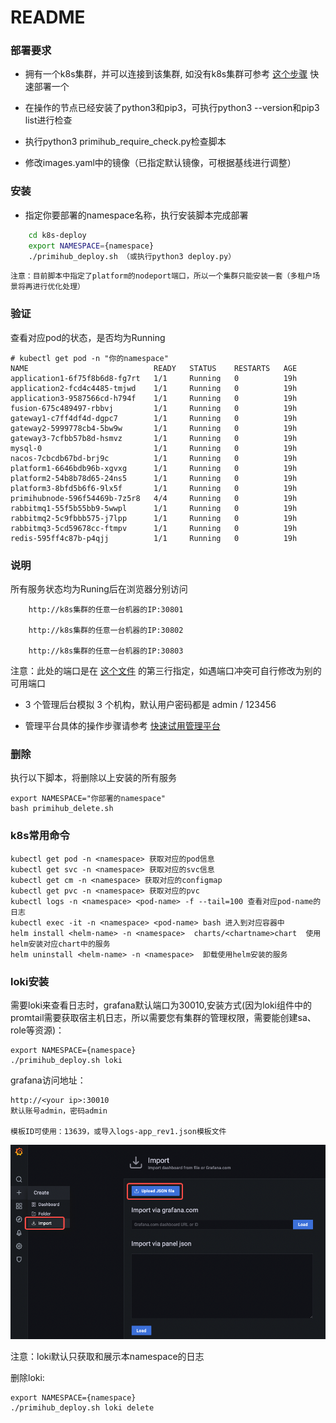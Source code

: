 # README


### 部署要求

   * 拥有一个k8s集群，并可以连接到该集群, 如没有k8s集群可参考 [这个步骤](https://kuboard-spray.cn/guide/install-k8s.html#%E5%AE%89%E8%A3%85-kuboard-spray) 快速部署一个

   * 在操作的节点已经安装了python3和pip3，可执行python3 --version和pip3 list进行检查

   * 执行python3 primihub_require_check.py检查脚本

   * 修改images.yaml中的镜像（已指定默认镜像，可根据基线进行调整）


### 安装

* 指定你要部署的namespace名称，执行安装脚本完成部署
```bash
    cd k8s-deploy
    export NAMESPACE={namespace}
    ./primihub_deploy.sh （或执行python3 deploy.py）
```
    注意：目前脚本中指定了platform的nodeport端口，所以一个集群只能安装一套（多租户场景将再进行优化处理）
    


### 验证

查看对应pod的状态，是否均为Running
```
# kubectl get pod -n "你的namespace"
NAME                            READY   STATUS    RESTARTS   AGE
application1-6f75f8b6d8-fg7rt   1/1     Running   0          19h
application2-fcd4c4485-tmjwd    1/1     Running   0          19h
application3-9587566cd-h794f    1/1     Running   0          19h
fusion-675c489497-rbbvj         1/1     Running   0          19h
gateway1-c7ff4df4d-dgpc7        1/1     Running   0          19h
gateway2-5999778cb4-5bw9w       1/1     Running   0          19h
gateway3-7cfbb57b8d-hsmvz       1/1     Running   0          19h
mysql-0                         1/1     Running   0          19h
nacos-7cbcdb67bd-brj9c          1/1     Running   0          19h
platform1-6646bdb96b-xgvxg      1/1     Running   0          19h
platform2-54b8b78d65-24ns5      1/1     Running   0          19h
platform3-8bfd5b6f6-9lx5f       1/1     Running   0          19h
primihubnode-596f54469b-7z5r8   4/4     Running   0          19h
rabbitmq1-55f5b55bb9-5wwpl      1/1     Running   0          19h
rabbitmq2-5c9fbbb575-j7lpp      1/1     Running   0          19h
rabbitmq3-5cd59678cc-ftmpv      1/1     Running   0          19h
redis-595ff4c87b-p4qjj          1/1     Running   0          19h
```

### 说明
所有服务状态均为Runing后在浏览器分别访问

```
    http://k8s集群的任意一台机器的IP:30801

    http://k8s集群的任意一台机器的IP:30802

    http://k8s集群的任意一台机器的IP:30803
```
注意：此处的端口是在 [这个文件](./charts/platformchart/templates/platform-svc.yaml) 的第三行指定，如遇端口冲突可自行修改为别的可用端口

* 3 个管理后台模拟 3 个机构，默认用户密码都是 admin / 123456

* 管理平台具体的操作步骤请参考 [快速试用管理平台](https://docs.primihub.com/docs/quick-start-platform)


### 删除
执行以下脚本，将删除以上安装的所有服务

```
export NAMESPACE="你部署的namespace"
bash primihub_delete.sh
```

### k8s常用命令

```
kubectl get pod -n <namespace> 获取对应的pod信息
kubectl get svc -n <namespace> 获取对应的svc信息
kubectl get cm -n <namespace> 获取对应的configmap
kubectl get pvc -n <namespace> 获取对应的pvc
kubectl logs -n <namespace> <pod-name> -f --tail=100 查看对应pod-name的日志
kubectl exec -it -n <namespace> <pod-name> bash 进入到对应容器中
helm install <helm-name> -n <namespace>  charts/<chartname>chart  使用helm安装对应chart中的服务
helm uninstall <helm-name> -n <namespace>  卸载使用helm安装的服务
```

### loki安装
需要loki来查看日志时，grafana默认端口为30010,安装方式(因为loki组件中的promtail需要获取宿主机日志，所以需要您有集群的管理权限，需要能创建sa、role等资源)：
```
export NAMESPACE={namespace}
./primihub_deploy.sh loki 
```
    
grafana访问地址：
```
http://<your ip>:30010
默认账号admin，密码admin

模板ID可使用：13639，或导入logs-app_rev1.json模板文件
```
![import](./import.png)

注意：loki默认只获取和展示本namespace的日志

删除loki:
```
export NAMESPACE={namespace}
./primihub_deploy.sh loki delete
```